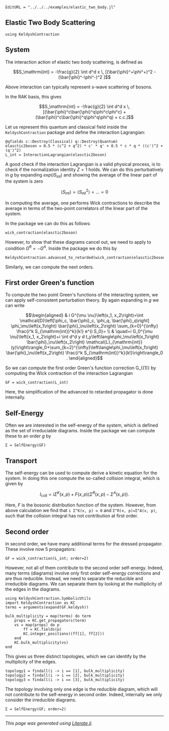 ```@meta
EditURL = "../../../examples/elastic_two_body.jl"
```

## Elastic Two Body Scattering

````@example elastic_two_body
using KeldyshContraction
````

## System

The interaction action of elastic two body scattering, is defined as
```math
S_\mathrm{int} = -\frac{g}{2} \int d^d x \, [(\bar{\phi}^+\phi^+)^2 - (\bar{\phi}^-\phi^-)^2 ]
```
Above interaction can typically represent s-wave scattering of bosons.

In the RAK basis, this gives
```math
S_\mathrm{int} = -\frac{g}{2} \int d^d x \, [(\bar{\phi}^c\bar{\phi}^q\phi^c\phi^c)
+(\bar{\phi}^c\bar{\phi}^q\phi^q\phi^q) + c.c.]
```

Let us represent this quantum and classical field inside the `KeldyshContraction` package
and define the interaction Lagrangian:

````@example elastic_two_body
@qfields c::Destroy(Classical) q::Destroy(Quantum)
elasctic2boson = 0.5 * (c^2 + q^2) * c' * q' + 0.5 * c * q * ((c')^2 + (q')^2)
L_int = InteractionLagrangian(elasctic2boson)
````

A good check if the interaction Lagrangian is a valid physical process, is to check if the
normalization identity $Z=1$ holds. We can do this perturbatively in $g$ by expanding
$exp(i S_\mathrm{int})$  and showing the average of the linear part of the system is zero
```math
\langle S_\mathrm{int}\rangle =  \langle S_\mathrm{int}^2\rangle  =\ldots = 0
```
In computing the average, one performs Wick contractions to describe the average in terms
of the two-point correlators of the linear part of the system.

In the package we can do this as follows:

````@example elastic_two_body
wick_contraction(elasctic2boson)
````

However, to show that these diagrams cancel out, we need to apply to condition $G^R = - G^A$.
Inside the package we do this by

````@example elastic_two_body
KeldyshContraction.advanced_to_retarded(wick_contraction(elasctic2boson))
````

Similarly, we can compute the next orders.

## First order Green's function

To compute the two point Green's functions of the interacting system, we can apply
 self-consistent perturbation theory. By again expanding in $g$ we can write
```math
\begin{aligned}
& i G^{\mu \nu}\left(x_1, x_2\right)=\int \mathcal{D}\left[\phi_c, \bar{\phi}_c, \phi_q, \bar{\phi}_q\right] \phi_\mu\left(x_1\right) \bar{\phi}_\nu\left(x_2\right) \sum_{k=0}^{\infty} \frac{i^k S_{\mathrm{int}}^k}{k!} e^{i S_0}= \\
& \quad=i G_0^{\mu \nu}\left(x_1, x_2\right)+i \int d^d y d t_y\left\langle\phi_\mu\left(x_1\right) \bar{\phi}_\nu\left(x_2\right) \mathcal{L}_{\mathrm{int}}(y)\right\rangle_0+\sum_{k=2}^{\infty}\left\langle\phi_\mu\left(x_1\right) \bar{\phi}_\nu\left(x_2\right) \frac{i^k S_{\mathrm{int}}^k}{k!}\right\rangle_0 .
\end{aligned}
```

So we can compute the first order Green's function correction G_{(1)} by computing
the Wick contraction of the interaction Lagrangian

````@example elastic_two_body
GF = wick_contraction(L_int)
````

Here, the simplification of the advanced to retarded propagator is done internally.

## Self-Energy

Often we are interested in the self-energy of the system, which is defined as
the set of irreduciable diagrams. Inside the package we can compute these to an order $g$ by

````@example elastic_two_body
Σ = SelfEnergy(GF)
````

## Transport

The self-energy can be used to compute derive a kinetic equation for the system.
In doing this one compute the so-called collision integral, which is given by
```math
I _\mathrm{coll}= i Σ^K(x, p) +  F (x, p) (Σ^R(x, p)-Σ^A(x, p)).
```
Here, $F$ is the bosonic distribution function of the system.
However, from above calculation we find that ``i Σ^K(x, p) = 0`` and ``Σ^R(x, p)=Σ^A(x, p)``,
such that the collision integral has not contribution at first order.

## Second order

In second order, we have many additional terms for the dressed propagator.
These involve now 5 propagators:

````@example elastic_two_body
GF = wick_contraction(L_int; order=2)
````

However, not all of them contribute to the second order self-energy. Indeed, many terms
(diagrams) involve only first order self-energy corrections and are thus reducible.
Instead, we need to separate the reducible and irreducible diagrams. We can separate them
by looking at the multiplicity of the edges in the diagrams.

````@example elastic_two_body
using KeldyshContraction.SymbolicUtils
import KeldyshContraction as KC
terms = arguments(expand(GF.keldysh))

bulk_multiplicity = map(terms) do term
    props = KC.get_propagators(term)
    vs = map(props) do p
        ff = KC.fields(p)
        KC.integer_positions((ff[1], ff[2]))
    end
    KC.bulk_multiplicity(vs)
end
````

This gives us three distinct topologies, which we can identify by the multiplicity of the edges.

````@example elastic_two_body
topology1 = findall(i -> i == [1], bulk_multiplicity)
topology2 = findall(i -> i == [2], bulk_multiplicity)
topology3 = findall(i -> i == [3], bulk_multiplicity)
````

The topology involving only one edge is the reducible diagram, which will not contribute to the self-energy in second order. Indeed, internally we only consider the irreducible diagrams.

````@example elastic_two_body
Σ = SelfEnergy(GF; order=2)
````

---

*This page was generated using [Literate.jl](https://github.com/fredrikekre/Literate.jl).*


